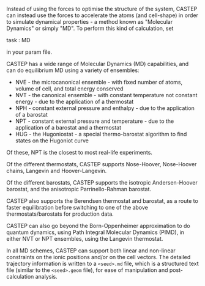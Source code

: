 
Instead of using the forces to optimise the structure of the system, CASTEP can instead use the forces to accelerate the atoms (and cell-shape) in order to simulate dynamical properties - a method known as "Molecular Dynamics" or simply "MD". To perform this kind of calculation, set

task : MD

in your param file.

CASTEP has a wide range of Molecular Dynamics (MD) capabilities, and can do equilibrium MD using a variety of ensembles:

* NVE - the microcanonical ensemble - with fixed number of atoms, volume of cell, and total energy conserved
* NVT - the canonical ensemble - with constant temperature not constant energy - due to the application of a thermostat
* NPH - constant external pressure and enthalpy - due to the application of a barostat
* NPT - constant external pressure and temperature - due to the application of a barostat and a thermostat
* HUG - the Hugoniostat - a special thermo-barostat algorithm to find states on the Hugoniot curve

Of these, NPT is the closest to most real-life experiments.

Of the different thermostats, CASTEP supports Nose-Hoover, Nose-Hoover chains, Langevin and Hoover-Langevin.

Of the different barostats, CASTEP supports the isotropic Andersen-Hoover barostat, and the anisotropic Parrinello-Rahman barostat.

CASTEP also supports the Berendsen thermostat and barostat, as a route to faster equilibration before switching to one of the above thermostats/barostats for production data.

CASTEP can also go beyond the Born-Oppenheimer approximation to do quantum dynamics, using Path Integral Molecular Dynamics 
(PIMD), in either NVT or NPT ensembles, using the Langevin thermostat.

In all MD schemes, CASTEP can support both linear and non-linear constraints on the ionic positions and/or on the cell 
vectors. The detailed trajectory information is written to a `<seed>.md` file, which is a structured text file (similar to 
the `<seed>.geom` file), for ease of manipulation and post-calculation analysis.
